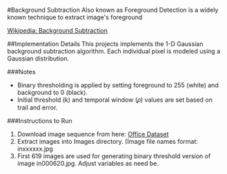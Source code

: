 #Background Subtraction
Also known as Foreground Detection is a widely known technique to extract image's foreground

[Wikipedia: Background Subtraction](http://en.wikipedia.org/wiki/Background_subtraction)

##Implementation Details
This projects implements the 1-D Gaussian background subtraction algorithm. Each individual pixel is modeled using a Gaussian distribution.

###Notes
* Binary thresholding is applied by setting foreground to 255 (white) and background to 0 (black).
* Initial threshold (k) and temporal window (𝜌) values are set based on trail and error. 

###Instructions to Run
1. Download image sequence from here: [Office Dataset](http://wordpress-jodoin.dmi.usherb.ca/static/dataset/baseline/office.zip)
2. Extract images into Images directory. (Image file names format: inxxxxxx.jpg
3. First 619 images are used for generating binary threshold version of image in000620.jpg. Adjust variables as need be.

  
